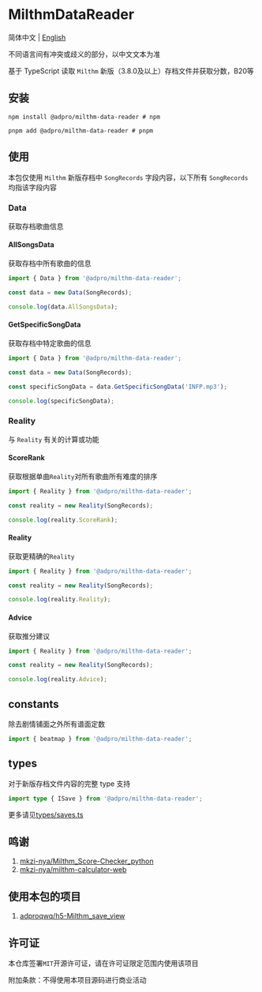 # MilthmDataReader

简体中文 | [English](./README_en.md)

不同语言间有冲突或歧义的部分，以中文文本为准

基于 TypeScript 读取 `Milthm` 新版（3.8.0及以上）存档文件并获取分数，B20等

## 安装

```shell
npm install @adpro/milthm-data-reader # npm

pnpm add @adpro/milthm-data-reader # pnpm
```

## 使用

本包仅使用 `Milthm` 新版存档中 `SongRecords` 字段内容，以下所有 `SongRecords` 均指该字段内容

### Data

获取存档歌曲信息

#### AllSongsData

获取存档中所有歌曲的信息

```typescript
import { Data } from '@adpro/milthm-data-reader';

const data = new Data(SongRecords);

console.log(data.AllSongsData);
```

#### GetSpecificSongData

获取存档中特定歌曲的信息

```typescript
import { Data } from '@adpro/milthm-data-reader';

const data = new Data(SongRecords);

const specificSongData = data.GetSpecificSongData('INFP.mp3');

console.log(specificSongData);
```

### Reality

与 `Reality` 有关的计算或功能

#### ScoreRank

获取根据单曲`Reality`对所有歌曲所有难度的排序

```typescript
import { Reality } from '@adpro/milthm-data-reader';

const reality = new Reality(SongRecords);

console.log(reality.ScoreRank);
```

#### Reality

获取更精确的`Reality`

```typescript
import { Reality } from '@adpro/milthm-data-reader';

const reality = new Reality(SongRecords);

console.log(reality.Reality);
```

#### Advice

获取推分建议

```typescript
import { Reality } from '@adpro/milthm-data-reader';

const reality = new Reality(SongRecords);

console.log(reality.Advice);
```

## constants

除去剧情铺面之外所有谱面定数

```typescript
import { beatmap } from '@adpro/milthm-data-reader';
```

## types

对于新版存档文件内容的完整 type 支持

```typescript
import type { ISave } from '@adpro/milthm-data-reader';
```

更多请见[types/saves.ts](./src/types/saves.ts)

## 鸣谢

1. [mkzi-nya/Milthm_Score-Checker_python](https://github.com/mkzi-nya/Milthm_Score-Checker_python)
2. [mkzi-nya/milthm-calculator-web](https://github.com/mkzi-nya/milthm-calculator-web)

## 使用本包的项目

1. [adproqwq/h5-Milthm_save_view](https://github.com/adproqwq/h5-Milthm_save_view)

## 许可证

本仓库签署`MIT`开源许可证，请在许可证限定范围内使用该项目

附加条款：不得使用本项目源码进行商业活动